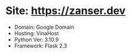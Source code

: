 # Site: https://zanser.dev
- Domain: Google Domain
- Hosting: VinaHost
- Python Ver: 3.10.9
- Framework: Flask 2.3



